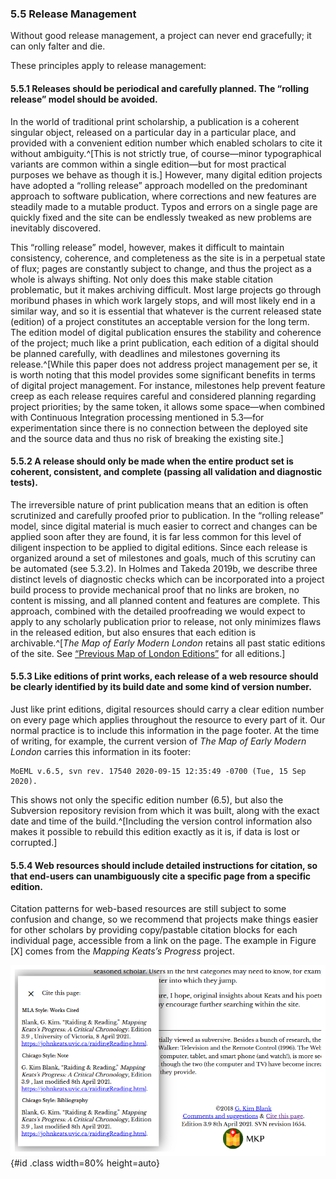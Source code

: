 
### 5.5 Release Management 

Without good release management, a project can never end gracefully; it can only falter and die. 

These principles apply to release management:

#### 5.5.1 Releases should be periodical and carefully planned. The “rolling release” model should be avoided.

In the world of traditional print scholarship, a publication is a coherent singular object, released on a particular day in a particular place, and provided with a convenient edition number which enabled scholars to cite it without ambiguity.^[This is not strictly true, of course—minor typographical variants are common within a single edition—but for most practical purposes we behave as though it is.] However, many digital edition projects have adopted a “rolling release” approach modelled on the predominant approach to software publication, where corrections and new features are steadily made to a mutable product. Typos and errors on a single page are quickly fixed and the site can be endlessly tweaked as new problems are inevitably discovered. 

This “rolling release” model, however, makes it difficult to maintain consistency, coherence, and completeness as the site is in a perpetual state of flux; pages are constantly subject to change, and thus the project as a whole is always shifting. Not only does this make stable citation problematic, but it makes archiving difficult. Most large projects go through moribund phases in which work largely stops, and will most likely end in a similar way, and so it is essential that whatever is the current released state (edition) of a project constitutes an acceptable version for the long term. The edition model of digital publication ensures the stability and coherence of the project; much like a print publication, each edition of a digital should be planned carefully, with deadlines and milestones governing its release.^[While this paper does not address project management per se, it is worth noting that this model provides some significant benefits in terms of digital project management. For instance, milestones help prevent feature creep as each release requires careful and considered planning regarding project priorities; by the same token, it allows some space—when combined with Continuous Integration processing mentioned in 5.3—for experimentation since there is no connection between the deployed site and the source data and thus no risk of breaking the existing site.]

#### 5.5.2 A release should only be made when the entire product set is coherent, consistent, and complete (passing all validation and diagnostic tests).

The irreversible nature of print publication means that an edition is often scrutinized and carefully proofed prior to publication. In the “rolling release” model, since digital material is much easier to correct and changes can be applied soon after they are found, it is far less common for this level of diligent inspection to be applied to digital editions. Since each release is organized around a set of milestones and goals, much of this scrutiny can be automated (see 5.3.2).  In Holmes and Takeda 2019b, we describe three distinct levels of diagnostic checks which can be incorporated into a project build process to provide mechanical proof that no links are broken, no content is missing, and all planned content and features are complete. This approach, combined with the detailed proofreading we would expect to apply to any scholarly publication prior to release, not only minimizes flaws in the released edition, but also ensures that each edition is archivable.^[*The Map of Early Modern London* retains all past static editions of the site. See [“Previous Map of London Editions”](https://mapoflondon.uvic.ca/edition/)  for all editions.]

#### 5.5.3 Like editions of print works, each release of a web resource should be clearly identified by its build date and some kind of version number.

Just like print editions, digital resources should carry a clear edition number on every page  which applies throughout the resource to every part of it. Our normal practice is to include this information in the page footer. At the time of writing, for example, the current version of *The Map of Early Modern London* carries this information in its footer:

    MoEML v.6.5, svn rev. 17540 2020-09-15 12:35:49 -0700 (Tue, 15 Sep 2020). 

This shows not only the specific edition number (6.5), but also the Subversion repository revision from which it was built, along with the exact date and time of the build.^[Including the version control information also makes it possible to rebuild this edition exactly as it is, if data is lost or corrupted.]

#### 5.5.4 Web resources should include detailed instructions for citation, so that end-users can unambiguously cite a specific page from a specific edition.

Citation patterns for web-based resources are still subject to some confusion and change, so we recommend that projects make things easier for other scholars by providing copy/pastable citation blocks for each individual page, accessible from a link on the page. The example in Figure [X] comes from the _Mapping Keats’s Progress_ project.

![Citation popup in _Mapping Keats’s Progress_](images/citationPopup.png){#id .class width=80% height=auto}
